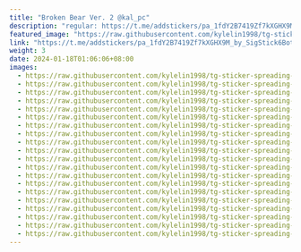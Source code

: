 ```yaml
---
title: "Broken Bear Ver. 2 @kal_pc"
description: "regular: https://t.me/addstickers/pa_1fdY2B7419Zf7kXGHX9M_by_SigStick6Bot"
featured_image: "https://raw.githubusercontent.com/kylelin1998/tg-sticker-spreading-worldwide-images/main/img/285731e7-4300-410f-8c0d-85e3aa2ca3e2.jpg"
link: "https://t.me/addstickers/pa_1fdY2B7419Zf7kXGHX9M_by_SigStick6Bot"
weight: 3
date: 2024-01-18T01:06:06+08:00
images:
  - https://raw.githubusercontent.com/kylelin1998/tg-sticker-spreading-worldwide-images/main/img/285731e7-4300-410f-8c0d-85e3aa2ca3e2.jpg
  - https://raw.githubusercontent.com/kylelin1998/tg-sticker-spreading-worldwide-images/main/img/8992df19-faa9-4e5e-b8b7-6dccf422719b.jpg
  - https://raw.githubusercontent.com/kylelin1998/tg-sticker-spreading-worldwide-images/main/img/b318eaaf-68e4-4c1e-af88-d93ab48c170f.jpg
  - https://raw.githubusercontent.com/kylelin1998/tg-sticker-spreading-worldwide-images/main/img/115b0195-f284-436e-9ebf-e860f73efe17.jpg
  - https://raw.githubusercontent.com/kylelin1998/tg-sticker-spreading-worldwide-images/main/img/3b3bf43a-363e-449d-be41-09c2a3b5505d.jpg
  - https://raw.githubusercontent.com/kylelin1998/tg-sticker-spreading-worldwide-images/main/img/148269a9-be5f-470a-857c-a3ad7ddb0aa4.jpg
  - https://raw.githubusercontent.com/kylelin1998/tg-sticker-spreading-worldwide-images/main/img/3cd33bb8-77dd-4612-bae6-26ac505c2e8a.jpg
  - https://raw.githubusercontent.com/kylelin1998/tg-sticker-spreading-worldwide-images/main/img/0da8e3ff-be68-432b-8542-167a2439709d.jpg
  - https://raw.githubusercontent.com/kylelin1998/tg-sticker-spreading-worldwide-images/main/img/05af8d8f-bdff-4816-9909-825dff21d65d.jpg
  - https://raw.githubusercontent.com/kylelin1998/tg-sticker-spreading-worldwide-images/main/img/53dd4757-2250-4bea-a011-4025690fce87.jpg
  - https://raw.githubusercontent.com/kylelin1998/tg-sticker-spreading-worldwide-images/main/img/a49d339a-37eb-46de-9526-a2132de07aac.jpg
  - https://raw.githubusercontent.com/kylelin1998/tg-sticker-spreading-worldwide-images/main/img/ffe1a2e0-43c9-4f03-a118-eb7a21efdf67.jpg
  - https://raw.githubusercontent.com/kylelin1998/tg-sticker-spreading-worldwide-images/main/img/808031c7-c0c3-4120-873e-709671b8702b.jpg
  - https://raw.githubusercontent.com/kylelin1998/tg-sticker-spreading-worldwide-images/main/img/0a79b181-d2a5-4730-be68-116fe2e99489.jpg
  - https://raw.githubusercontent.com/kylelin1998/tg-sticker-spreading-worldwide-images/main/img/e493949e-98e7-4d1f-abd8-b1b40aa2fb85.jpg
  - https://raw.githubusercontent.com/kylelin1998/tg-sticker-spreading-worldwide-images/main/img/3b75d4ef-7da0-4e76-8662-92737b3de65c.jpg
  - https://raw.githubusercontent.com/kylelin1998/tg-sticker-spreading-worldwide-images/main/img/5c99f4fb-ea1e-4c83-ba57-9dfa7399274b.jpg
  - https://raw.githubusercontent.com/kylelin1998/tg-sticker-spreading-worldwide-images/main/img/fc589874-985a-417c-b9a3-8ae0b1b6815a.jpg
  - https://raw.githubusercontent.com/kylelin1998/tg-sticker-spreading-worldwide-images/main/img/cd14b4a6-bb16-45d1-b66f-9d642f529ef7.jpg
  - https://raw.githubusercontent.com/kylelin1998/tg-sticker-spreading-worldwide-images/main/img/eac41885-7737-4be8-8db1-3019996f6f14.jpg
---
```

